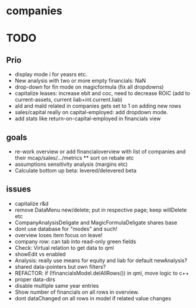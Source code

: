 # companies

# TODO

## Prio ##

* display mode i for yeasrs etc.
* New analysis with two or more empty financials: NaN
* drop-down for fin mode on magicformula (fix all dropdowns)
* capitalize leases: increase ebit and coc, need to decrease ROIC (add to current-assets, current liab+int.current.liab)
* aId and maId related in companies gets set to 1 on adding new rows
* sales/capital really on capital-employed: add dropdown mode.
* add stats like return-on-capital-employed in financials view

## goals ##
* re-work overview or add financialoverview with list of companies and their mcap/sales/.../metrics
** sort on rebate etc
* assumptions sensitivity analysis (margins etc)
* Calculate bottom up beta: levered/delevered beta

## issues ##
* capitalize r&d
* remove DataMenu new/delete; put in respective page; keep willDelete etc
* CompanyAnalysisDeligate and MagicFormulaDeligate shares base
* dont use database for "modes" and such!
* overview loses item focus on leave!
* company row: can tab into read-only green fields
* Check: Virtual relation to get data to qml
* showEdit vs enabled
* Analysis: really use means for equity and liab for default newAnalysis?
* shared data-pointers but own filters?
* REFACTOR: if (!financialsModel.delAllRows()) in qml, move logic to c++
* proper data-dirs
* disable multiple same year entries
* Show number of financials on all rows in overview.
* dont dataChanged on all rows in model if related value changes

